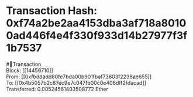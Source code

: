 
Transaction Hash: 0xf74a2be2aa4153dba3af718a80100ad446f4e4f330f933d14b27977f3f1b7537
====================================================================================
  
#💸Transaction  
Block: [[14456710]]  
From: [[0xfbddadd80fe7bda00b901fbaf73803f2238ae655]]  
To: [[0x4b5057b2c87ec9e7c047fb00c0e406dff2fdacad]]  
Transferred: 0.00524561403508772 Ether